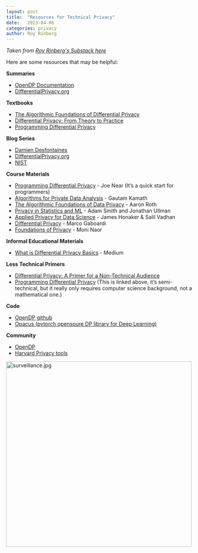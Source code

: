 ```yaml
---
layout: post
title:  "Resources for Technical Privacy"
date:   2023-04-06 
categories: privacy 
author: Roy Rinberg
---
```


_Taken from [Roy Rinberg's Substack here](https://technicallyprivate.substack.com/p/privacy-resourceshtml)_

Here are some resources that may be helpful:

**Summaries**

* [OpenDP Documentation](https://docs.opendp.org/en/stable/resources/index.html)
* [DifferentialPrivacy.org](DifferentialPrivacy.org)

**Textbooks**

* [The Algorithmic Foundations of Differential Privacy](https://www.cis.upenn.edu/~aaroth/Papers/privacybook.pdf)
* [Differential Privacy: From Theory to Practice](https://ieeexplore.ieee.org/document/7731575)
* [Programming Differential Privacy](https://programming-dp.com/)

**Blog Series**

* [Damien Desfontaines](https://desfontain.es/privacy/differential-privacy-reading-list.html)
* [DifferentialPrivacy.org](https://differentialprivacy.org/)
* [NIST](https://www.nist.gov/itl/applied-cybersecurity/privacy-engineering/collaboration-space/focus-areas/de-id/dp-blog)

**Course Materials**

* [Programming Differential Privacy](https://jnear.github.io/cs211-data-privacy/) - Joe Near (It’s a quick start for programmers)
* [Algorithms for Private Data Analysis](http://www.gautamkamath.com/CS860-fa2020.html) - Gautam Kamath
* [The Algorithmic Foundations of Data Privacy](https://www.cis.upenn.edu/~aaroth/courses/privacyF11.html) - Aaron Roth
* [Privacy in Statistics and ML](https://dpcourse.github.io/) - Adam Smith and Jonathan Ullman
* [Applied Privacy for Data Science](http://people.seas.harvard.edu/~salil/cs208/spring19/) - James Honaker & Salil Vadhan
* [Differential Privacy](http://cs-people.bu.edu/gaboardi/teaching/CSE660-fall17.html) - Marco Gaboardi
* [Foundations of Privacy](https://www.wisdom.weizmann.ac.il/~naor/COURSE/foundations_of_privacy.html) - Moni Naor


**Informal Educational Materials**

* [What is Differential Privacy Basics](https://becominghuman.ai/what-is-differential-privacy-1fd7bf507049) - Medium

**Less Technical Primers**
* [Differential Privacy: A Primer for a Non-Technical Audience](https://papers.ssrn.com/sol3/papers.cfm?abstract_id=3338027)
* [Programming Differential Privacy](https://jnear.github.io/cs211-data-privacy/) (This is linked above, it’s semi-technical, but it really only requires computer science background, not a mathematical one.)

**Code**
* [OpenDP github](https://github.com/opendp)
* [Opacus (pytorch opensoure DP library for Deep Learning)](https://opacus.ai/tutorials/)

**Community**
* [OpenDP](https://opendp.org/)
* [Harvard Privacy tools](https://privacytools.seas.harvard.edu/)




<img src="{{site.url}}/assets/surveillance.jpg" alt="surveillance.jpg" width="500">
